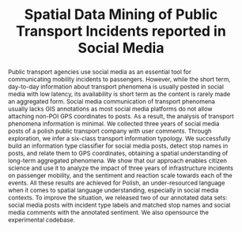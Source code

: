 ---
title: "Spatial Data Mining of Public Transport Incidents reported in Social Media"
style: border
color: info
conference: "IWCTS '21: Proceedings of the 14th ACM SIGSPATIAL International Workshop on Computational Transportation Science"
abstract: "Public transport agencies use social media as an essential tool for communicating mobility incidents to passengers. However, while the short term, day-to-day information about transport phenomena is usually posted in social media with low latency, its availability is short term as the content is rarely made an aggregated form. Social media communication of transport phenomena usually lacks GIS annotations as most social media platforms do not allow attaching non-POI GPS coordinates to posts. As a result, the analysis of transport phenomena information is minimal. We collected three years of social media posts of a polish public transport company with user comments. Through exploration, we infer a six-class transport information typology. We successfully build an information type classifier for social media posts, detect stop names in posts, and relate them to GPS coordinates, obtaining a spatial understanding of long-term aggregated phenomena. We show that our approach enables citizen science and use it to analyze the impact of three years of infrastructure incidents on passenger mobility, and the sentiment and reaction scale towards each of the events. All these results are achieved for Polish, an under-resourced language when it comes to spatial language understanding, especially in social media contexts. To improve the situation, we released two of our annotated data sets: social media posts with incident type labels and matched stop names and social media comments with the annotated sentiment. We also opensource the experimental codebase."
doi: 10.1145/3486629.3490696
arxiv_url: https://arxiv.org/abs/2110.05573
rg_url: https://www.researchgate.net/publication/356364549_Spatial_data_mining_of_public_transport_incidents_reported_in_social_media
---